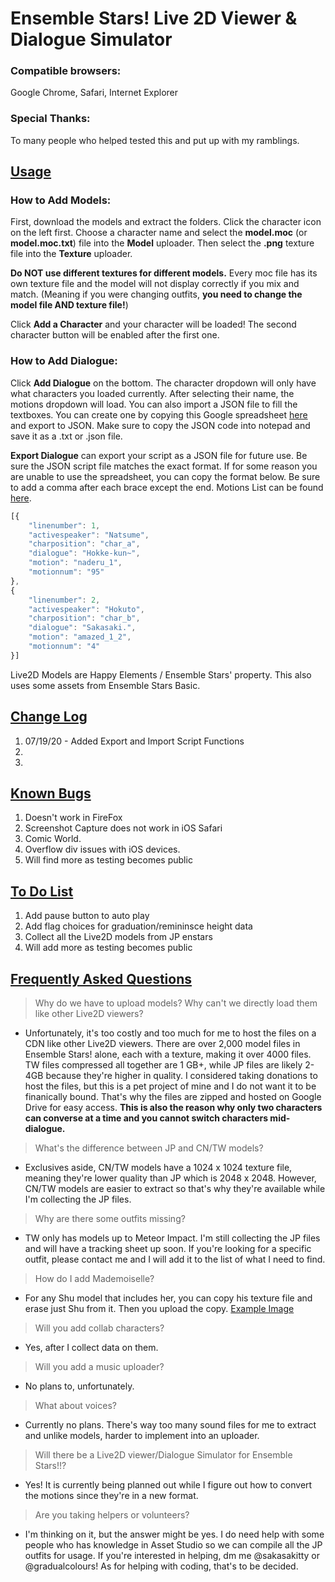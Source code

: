 # Ensemble Stars! Live 2D Viewer & Dialogue Simulator

### Compatible browsers: 
Google Chrome, Safari, Internet Explorer

### Special Thanks:
To many people who helped tested this and put up with my ramblings.

## [Usage](#usage)

### How to Add Models:

First, download the models and extract the folders. Click the character icon on the left first. Choose a character name and select the **model.moc** (or **model.moc.txt**) file into the **Model** uploader. Then select the **.png** texture file into the **Texture** uploader. 

**Do NOT use different textures for different models.** Every moc file has its own texture file and the model will not display correctly if you mix and match. (Meaning if you were changing outfits, **you need to change the model file AND texture file!**)

Click **Add a Character** and your character will be loaded! The second character button will be enabled after the first one.

### How to Add Dialogue:

Click **Add Dialogue** on the bottom. The character dropdown will only have what characters you loaded currently. After selecting their name, the motions dropdown will load. You can also import a JSON file to fill the textboxes. You can create one by copying this Google spreadsheet [here](https://docs.google.com/spreadsheets/d/1FGvia5xyn4OObxyJz6B4W51gwk4Tsj3g4rAIrx7BhcE/edit?usp=sharing "JSON Script Template") and export to JSON. Make sure to copy the JSON code into notepad and save it as a .txt or .json file. 

**Export Dialogue** can export your script as a JSON file for future use. Be sure the JSON script file matches the exact format. If for some reason you are unable to use the spreadsheet, you can copy the format below. Be sure to add a comma after each brace except the end. Motions List can be found [here](https://github.com/gradualcolors/l2d2-demo/blob/master/Motions-List.md).

```javascript
[{
	"linenumber": 1,
	"activespeaker": "Natsume",
	"charposition": "char_a",
	"dialogue": "Hokke-kun~",
	"motion": "naderu_1",
	"motionnum": "95"
},
{
	"linenumber": 2,
	"activespeaker": "Hokuto",
	"charposition": "char_b",
	"dialogue": "Sakasaki.",
	"motion": "amazed_1_2",
	"motionnum": "4"
}]
```

Live2D Models are Happy Elements / Ensemble Stars' property. This also uses some assets from Ensemble Stars Basic.

## [Change Log](#change-log)
1. 07/19/20 - Added Export and Import Script Functions
2.
3.

## [Known Bugs](#known-bugs)

1. Doesn't work in FireFox
2. Screenshot Capture does not work in iOS Safari
3. Comic World.
4. Overflow div issues with iOS devices.
5. Will find more as testing becomes public

## [To Do List](#to-do-list)
1. Add pause button to auto play
2. Add flag choices for graduation/remininsce height data
3. Collect all the Live2D models from JP enstars
4. Will add more as testing becomes public

## [Frequently Asked Questions](#frequently-asked-questions)

> Why do we have to upload models? Why can't we directly load them like other Live2D viewers?
- Unfortunately, it's too costly and too much for me to host the files on a CDN like other Live2D viewers. There are over 2,000 model files in Ensemble Stars! alone, each with a texture, making it over 4000 files. TW files compressed all together are 1 GB+, while JP files are likely 2-4GB because they're higher in quality. I considered taking donations to host the files, but this is a pet project of mine and I do not want it to be finanically bound. That's why the files are zipped and hosted on Google Drive for easy access.
**This is also the reason why only two characters can converse at a time and you cannot switch characters mid-dialogue.**

> What's the difference between JP and CN/TW models?
- Exclusives aside, CN/TW models have a 1024 x 1024 texture file, meaning they're lower quality than JP which is 2048 x 2048. However, CN/TW models are easier to extract so that's why they're available while I'm collecting the JP files.

> Why are there some outfits missing?
- TW only has models up to Meteor Impact. I'm still collecting the JP files and will have a tracking sheet up soon. If you're looking for a specific outfit, please contact me and I will add it to the list of what I need to find.

> How do I add Mademoiselle?
- For any Shu model that includes her, you can copy his texture file and erase just Shu from it. Then you upload the copy. [Example Image](https://raw.githubusercontent.com/gradualcolors/l2d2-demo/master/assets/mado_tex.png)

> Will you add collab characters?
- Yes, after I collect data on them.

> Will you add a music uploader?
- No plans to, unfortunately.

> What about voices?
- Currently no plans. There's way too many sound files for me to extract and unlike models, harder to implement into an uploader.

> Will there be a Live2D viewer/Dialogue Simulator for Ensemble Stars!!?
- Yes! It is currently being planned out while I figure out how to convert the motions since they're in a new format.

> Are you taking helpers or volunteers?
- I'm thinking on it, but the answer might be yes. I do need help with some people who has knowledge in Asset Studio so we can compile all the JP outfits for usage. If you're interested in helping, dm me @sakasakitty or @gradualcolours! As for helping with coding, that's to be decided.
